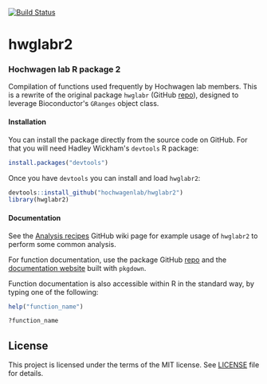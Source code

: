 [![Build Status](https://travis-ci.org/hochwagenlab/hwglabr2.svg?branch=master)](https://travis-ci.org/hochwagenlab/hwglabr2)

# hwglabr2
### Hochwagen lab R package 2

Compilation of functions used frequently by Hochwagen lab members. This is a
rewrite of the original package `hwglabr` 
(GitHub [repo](https://github.com/hochwagenlab/hwglabr)), designed to leverage 
Bioconductor's `GRanges` object class.

#### Installation

You can install the package directly from the source code on GitHub. For that
you will need Hadley Wickham's `devtools` R package:

``` r
install.packages("devtools")
```

Once you have `devtools` you can install and load `hwglabr2`:

``` r
devtools::install_github("hochwagenlab/hwglabr2")
library(hwglabr2)
```

#### Documentation

See the
[Analysis recipes](https://github.com/hochwagenlab/hwglabr2/wiki/Analysis-recipes)
GitHub wiki page for example usage of `hwglabr2` to perform some common analysis.

For function documentation, use the package GitHub [repo](https://github.com/hochwagenlab/hwglabr2)
and the [documentation website](https://hochwagenlab.github.io/hwglabr2/)
built with `pkgdown`.

Function documentation is also accessible within R in the standard way, by typing
one of the following:

``` r
help("function_name")

?function_name
```

## License

This project is licensed under the terms of the MIT license.
See [LICENSE](LICENSE) file for details.
